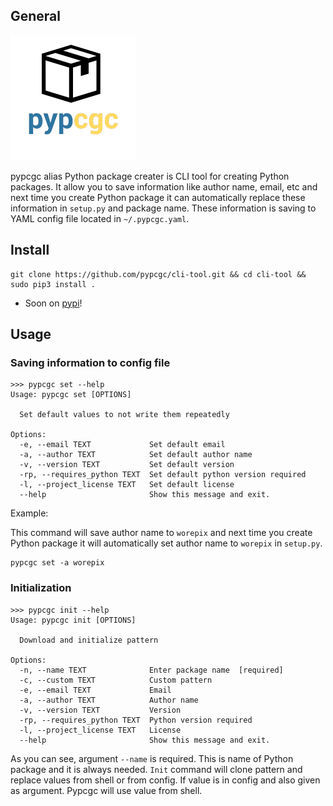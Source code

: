 ## General
<img src="static/img/logo.png" alt="drawing" width="200"/>

pypcgc alias Python package creater is CLI tool for creating Python packages. It allow you to save information like author name, email, etc and next time you create Python package it can automatically replace these information in `setup.py` and package name. These information is saving to YAML config file located in `~/.pypcgc.yaml`.

## Install
```
git clone https://github.com/pypcgc/cli-tool.git && cd cli-tool && sudo pip3 install .
```
* Soon on [pypi](pypi.org)!

## Usage

### Saving information to config file
```
>>> pypcgc set --help
Usage: pypcgc set [OPTIONS]

  Set default values to not write them repeatedly

Options:
  -e, --email TEXT             Set default email
  -a, --author TEXT            Set default author name
  -v, --version TEXT           Set default version
  -rp, --requires_python TEXT  Set default python version required
  -l, --project_license TEXT   Set default license
  --help                       Show this message and exit.
```

Example:

This command will save author name to `worepix` and next time you create Python package it will automatically set author name to `worepix` in `setup.py`.
```
pypcgc set -a worepix
```

### Initialization
```
>>> pypcgc init --help
Usage: pypcgc init [OPTIONS]

  Download and initialize pattern

Options:
  -n, --name TEXT              Enter package name  [required]
  -c, --custom TEXT            Custom pattern
  -e, --email TEXT             Email
  -a, --author TEXT            Author name
  -v, --version TEXT           Version
  -rp, --requires_python TEXT  Python version required
  -l, --project_license TEXT   License
  --help                       Show this message and exit.
```
As you can see, argument `--name` is required. This is name of Python package and it is always needed. `Init` command will clone pattern and replace values from shell or from config. If value is in config and also given as argument. Pypcgc will use value from shell.